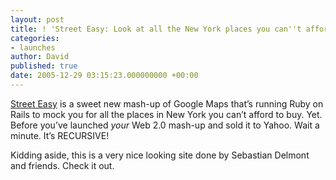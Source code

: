 ```yaml
---
layout: post
title: ! 'Street Easy: Look at all the New York places you can''t afford!'
categories:
- launches
author: David
published: true
date: 2005-12-29 03:15:23.000000000 +00:00
---
```

<p><a href="http://www.streeteasy.com/">Street Easy</a> is a sweet new mash-up of Google Maps that&#8217;s running Ruby on Rails to mock you for all the places in New York you can&#8217;t afford to buy. Yet. Before you&#8217;ve launched <i>your</i> Web 2.0 mash-up and sold it to Yahoo. Wait a minute. It&#8217;s <span class="caps">RECURSIVE</span>!</p>
<p>Kidding aside, this is a very nice looking site done by Sebastian Delmont and friends. Check it out.</p>